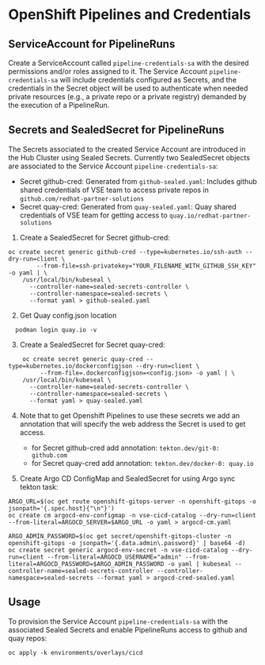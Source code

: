 # OpenShift Pipelines and Credentials 


## ServiceAccount for PipelineRuns 

Create a ServiceAccount called `pipeline-credentials-sa` with the desired
permissions and/or roles assigned to it. The Service Account
`pipeline-credentials-sa` will include
credentials configured as Secrets, and the credentials in the Secret object will
be used to authenticate when needed private resources (e.g., a private repo or a private registry) demanded by the execution of a PipelineRun.

## Secrets and SealedSecret for PipelineRuns

The Secrets associated to the created Service Account are introduced in the Hub Cluster using Sealed Secrets. Currently two SealedSecret objects are associated to the Service Account `pipeline-credentials-sa`:

  * Secret github-cred: Generated from `github-sealed.yaml`: Includes github shared credentials of VSE team to access private repos in
      `github.com/redhat-partner-solutions`
  * Secret quay-cred: Generated from `quay-sealed.yaml`: Quay shared credentials of VSE team for getting access to
      `quay.io/redhat-partner-solutions`


1) Create a SealedSecret for Secret github-cred:

```console
oc create secret generic github-cred --type=kubernetes.io/ssh-auth --dry-run=client \
		--from-file=ssh-privatekey="YOUR_FILENAME_WITH_GITHUB_SSH_KEY" -o yaml | \
    /usr/local/bin/kubeseal \
      --controller-name=sealed-secrets-controller \
      --controller-namespace=sealed-secrets \
      --format yaml > github-sealed.yaml
```

2) Get Quay config.json location

```console
  podman login quay.io -v
```

3) Create a SealedSecret for Secret quay-cred:

```console
	oc create secret generic quay-cred --type=kubernetes.io/dockerconfigjson --dry-run=client \
		 --from-file=.dockerconfigjson=<config.json> -o yaml | \
    /usr/local/bin/kubeseal \
      --controller-name=sealed-secrets-controller \
      --controller-namespace=sealed-secrets \
      --format yaml > quay-sealed.yaml
```

4) Note that to get Openshift Pipelines to use these secrets we add an annotation that will specify the web address the Secret is used to get access. 
      * for Secret github-cred add annotation: `tekton.dev/git-0: github.com` 
      * for Secret quay-cred add annotation: `tekton.dev/docker-0: quay.io`

5) Create Argo CD ConfigMap and SealedSecret for using Argo sync tekton task:

```console
ARGO_URL=$(oc get route openshift-gitops-server -n openshift-gitops -o jsonpath='{.spec.host}{"\n"}')
oc create cm argocd-env-configmap -n vse-cicd-catalog --dry-run=client --from-literal=ARGOCD_SERVER=$ARGO_URL -o yaml > argocd-cm.yaml

ARGO_ADMIN_PASSWORD=$(oc get secret/openshift-gitops-cluster -n openshift-gitops -o jsonpath='{.data.admin\.password}' | base64 -d)
oc create secret generic argocd-env-secret -n vse-cicd-catalog --dry-run=client --from-literal=ARGOCD_USERNAME="admin" --from-literal=ARGOCD_PASSWORD=$ARGO_ADMIN_PASSWORD -o yaml | kubeseal --controller-name=sealed-secrets-controller --controller-namespace=sealed-secrets --format yaml > argocd-cred-sealed.yaml
```

## Usage

To provision the Service Account `pipeline-credentials-sa` with the associated Sealed Secrets and enable PipelineRuns access to github and quay repos:

```console
oc apply -k environments/overlays/cicd
```
